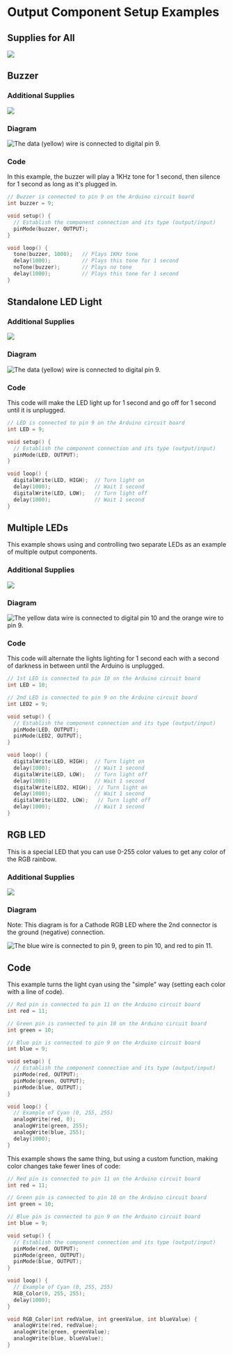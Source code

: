 # Output Component Setup Examples

## Supplies for All

![](<../../.gitbook/assets/image (505).png>)

## Buzzer

### Additional Supplies

![](<../../.gitbook/assets/image (506).png>)

### Diagram

![The data (yellow) wire is connected to digital pin 9.](<../../.gitbook/assets/image (507).png>)

### Code

In this example, the buzzer will play a 1KHz tone for 1 second, then silence for 1 second as long as it's plugged in.

```cpp
// Buzzer is connected to pin 9 on the Arduino circuit board
int buzzer = 9;

void setup() {
  // Establish the component connection and its type (output/input)
  pinMode(buzzer, OUTPUT);
}

void loop() {
  tone(buzzer, 1000);   // Plays 1KHz tone
  delay(1000);          // Plays this tone for 1 second
  noTone(buzzer);       // Plays no tone
  delay(1000);          // Plays this tone for 1 second
}
```

## Standalone LED Light

### Additional Supplies

![](<../../.gitbook/assets/image (508).png>)

### Diagram

![The data (yellow) wire is connected to digital pin 9.](<../../.gitbook/assets/image (509).png>)

### Code

This code will make the LED light up for 1 second and go off for 1 second until it is unplugged.

```cpp
// LED is connected to pin 9 on the Arduino circuit board
int LED = 9;

void setup() {
  // Establish the component connection and its type (output/input)
  pinMode(LED, OUTPUT);
}

void loop() {
  digitalWrite(LED, HIGH);  // Turn light on
  delay(1000);              // Wait 1 second
  digitalWrite(LED, LOW);   // Turn light off
  delay(1000);              // Wait 1 second
}
```

## Multiple LEDs

This example shows using and controlling two separate LEDs as an example of multiple output components.

### Additional Supplies

![](<../../.gitbook/assets/image (510).png>)

### Diagram

![The yellow data wire is connected to digital pin 10 and the orange wire to pin 9.](<../../.gitbook/assets/image (511).png>)

### Code

This code will alternate the lights lighting for 1 second each with a second of darkness in between until the Arduino is unplugged.

```cpp
// 1st LED is connected to pin 10 on the Arduino circuit board
int LED = 10;

// 2nd LED is connected to pin 9 on the Arduino circuit board
int LED2 = 9;

void setup() {
  // Establish the component connection and its type (output/input)
  pinMode(LED, OUTPUT);
  pinMode(LED2, OUTPUT);
}

void loop() {
  digitalWrite(LED, HIGH);  // Turn light on
  delay(1000);              // Wait 1 second
  digitalWrite(LED, LOW);   // Turn light off
  delay(1000);              // Wait 1 second
  digitalWrite(LED2, HIGH);  // Turn light on
  delay(1000);              // Wait 1 second
  digitalWrite(LED2, LOW);   // Turn light off
  delay(1000);              // Wait 1 second
}
```

## RGB LED

This is a special LED that you can use 0-255 color values to get any color of the RGB rainbow.

### Additional Supplies

![](<../../.gitbook/assets/image (512).png>)

### Diagram

Note: This diagram is for a Cathode RGB LED where the 2nd connector is the ground (negative) connection.

![The blue wire is connected to pin 9, green to pin 10, and red to pin 11.](<../../.gitbook/assets/image (513).png>)

## Code

This example turns the light cyan using the "simple" way (setting each color with a line of code).

```cpp
// Red pin is connected to pin 11 on the Arduino circuit board
int red = 11;

// Green pin is connected to pin 10 on the Arduino circuit board
int green = 10;

// Blue pin is connected to pin 9 on the Arduino circuit board
int blue = 9;

void setup() {
  // Establish the component connection and its type (output/input)
  pinMode(red, OUTPUT);
  pinMode(green, OUTPUT);
  pinMode(blue, OUTPUT);
}

void loop() {
  // Example of Cyan (0, 255, 255)
  analogWrite(red, 0);
  analogWrite(green, 255);
  analogWrite(blue, 255);
  delay(1000);
} 
```

This example shows the same thing, but using a custom function, making color changes take fewer lines of code:

```cpp
// Red pin is connected to pin 11 on the Arduino circuit board
int red = 11;

// Green pin is connected to pin 10 on the Arduino circuit board
int green = 10;

// Blue pin is connected to pin 9 on the Arduino circuit board
int blue = 9;

void setup() {
  // Establish the component connection and its type (output/input)
  pinMode(red, OUTPUT);
  pinMode(green, OUTPUT);
  pinMode(blue, OUTPUT);
}

void loop() {
  // Example of Cyan (0, 255, 255)
  RGB_Color(0, 255, 255);
  delay(1000);
} 

void RGB_Color(int redValue, int greenValue, int blueValue) {
  analogWrite(red, redValue);
  analogWrite(green, greenValue);
  analogWrite(blue, blueValue);
}
```
